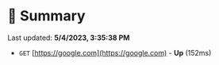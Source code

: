 # 📖 Summary
Last updated: **5/4/2023, 3:35:38 PM**

- `GET` [https://google.com](https://google.com) - **Up** (152ms)
